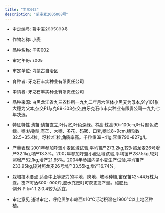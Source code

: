 ```yaml
---
title: "丰实002"
description: "蒙审麦2005008号"
---
```

* 审定编号:  蒙审麦2005008号

*  作物名称:  小麦

*  品种名称:  丰实002

*  审定年份:  2005

*  审定单位:  内蒙古自治区

* 育种者:  牙克石丰实种业有限责任公司

*  申请者:  牙克石丰实种业有限责任公司

*  品种来源:  由黑龙江省九三农科所一九九二年用六倍体小黑麦为母本,91y101张大穗为父本,杂交F1与克89-303杂交,由牙克石市丰实种业有限责公司一九九七年决选。

*  特征特性
幼苗:幼苗直立,叶片宽,叶色深绿。株高:株高90~100cm,叶片颜色浓绿。穗:纺锤型,有芒、大穗、多花、码密、口紧,穗长8~9cm,穗粒数32.5~35.4粒。籽粒:红粒,角质率高。千粒重39~41g,容重790~827g/l。

*  产量表现
2001年参加呼盟小麦区域试验,平均亩产273.2kg,较对照龙麦26号增产32.1kg,增产13.3%。2002年参加呼盟小麦区域试验,平均亩产287.5kg,较对照增产52.1kg,增产21.65%。2004年参加内蒙小麦生产试验,平均亩产233.95kg,较对照龙麦26号增产33.55kg,增产16.74%。

*  栽培技术要点
适合中上等肥力的平地、岗地、坡地种植,亩保苗42~44万株为宜。亩产可达600~900斤,肥水充足时可获更高产量。施肥比例:N:P:k=1:1.2:0.4较为适宜。

*  审定意见
通过审定，呼伦贝尔市岭西≥10℃活动积温在1900℃以上地区种植。
